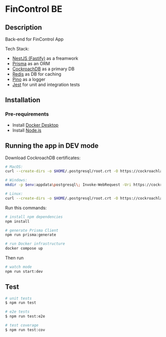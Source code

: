 # FinControl BE

## Description

Back-end for FinControl App

Tech Stack:
* [NestJS (Fastify)](https://docs.nestjs.com) as a freamwork
* [Prisma](https://www.prisma.io) as an ORM
* [CockroachDB](https://www.cockroachlabs.com) as a primary DB
* [Redis](https://redis.com) as DB for caching
* [Pino](https://github.com/pinojs/pino) as a logger
* [Jest](https://jestjs.io/) for unit and integration tests

## Installation

### Pre-requirements
* Install [Docker Desktop](https://www.docker.com/products/docker-desktop/)
* Install [Node.js](https://nodejs.org/en/)

## Running the app in DEV mode

Download CockroachDB certificates:
```bash
# MacOS:
curl --create-dirs -o $HOME/.postgresql/root.crt -O https://cockroachlabs.cloud/clusters/84467408-2eeb-4e43-9305-d29a05cf78ec/cert
```
```bash
# Windows:
mkdir -p $env:appdata\postgresql\; Invoke-WebRequest -Uri https://cockroachlabs.cloud/clusters/84467408-2eeb-4e43-9305-d29a05cf78ec/cert -OutFile $env:appdata\postgresql\root.crt
```
```bash
# Linux:
curl --create-dirs -o $HOME/.postgresql/root.crt -O https://cockroachlabs.cloud/clusters/84467408-2eeb-4e43-9305-d29a05cf78ec/cert
```

Run this commands:

```bash
# install npm dependencies
npm install
```

```bash
# generate Prisma Client
npm run prisma:generate
```

```bash
# run Docker infrastructure
docker compose up
```

Then run 

```bash
# watch mode
npm run start:dev
```

## Test

```bash
# unit tests
$ npm run test

# e2e tests
$ npm run test:e2e

# test coverage
$ npm run test:cov
```
